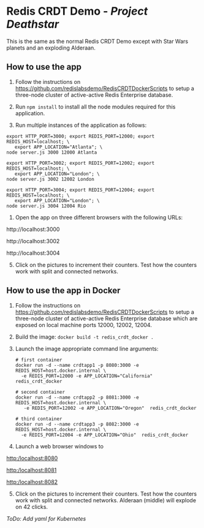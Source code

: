 # Redis CRDT Demo - _Project Deathstar_

This is the same as the normal Redis CRDT Demo except with Star Wars planets and an exploding Alderaan.

## How to use the app

1. Follow the instructions on https://github.com/redislabsdemo/RedisCRDTDockerScripts to setup a three-node cluster of active-active Redis Enterprise database.

2. Run `npm install` to install all the node modules required for this application.

3. Run multiple instances of the application as follows:
```
export HTTP_PORT=3000; export REDIS_PORT=12000; export REDIS_HOST=localhost; \
   export APP_LOCATION="Atlanta"; \ 
node server.js 3000 12000 Atlanta

export HTTP_PORT=3002; export REDIS_PORT=12002; export REDIS_HOST=localhost; \
   export APP_LOCATION="London"; \ 
node server.js 3002 12002 London

export HTTP_PORT=3004; export REDIS_PORT=12004; export REDIS_HOST=localhost; \
   export APP_LOCATION="London"; \ 
node server.js 3004 12004 Rio
```

1. Open the app on three different browsers with the following URLs:

http://localhost:3000

http://localhost:3002

http://localhost:3004

5. Click on the pictures to increment their counters. Test how the counters work with split and connected networks.


## How to use the app in Docker
1. Follow the instructions on https://github.com/redislabsdemo/RedisCRDTDockerScripts to setup a three-node cluster of active-active Redis Enterprise database which are exposed on local machine ports 12000, 12002, 12004.
   
2. Build the image: `docker build -t redis_crdt_docker .`
   
3. Launch the image appropriate command line arguments: 
    ```
    # first container
    docker run -d --name crdtapp1 -p 8080:3000 -e REDIS_HOST=host.docker.internal \ 
      -e REDIS_PORT=12000 -e APP_LOCATION="California"  redis_crdt_docker

    # second container
    docker run -d --name crdtapp2 -p 8081:3000 -e REDIS_HOST=host.docker.internal \
       -e REDIS_PORT=12002 -e APP_LOCATION="Oregon"  redis_crdt_docker
    
    # third container
    docker run -d --name crdtapp3 -p 8082:3000 -e REDIS_HOST=host.docker.internal \ 
      -e REDIS_PORT=12004 -e APP_LOCATION="Ohio"  redis_crdt_docker
    ```

4. Launch a web browser windows to 

[http:/localhost:8080](http:/localhost:8080)

[http:/localhost:8081](http:/localhost:8081)

[http:/localhost:8082](http:/localhost:8082)

5. Click on the pictures to increment their counters. Test how the counters work with split and connected networks. Alderaan (middle) will explode on 42 clicks.


_ToDo: Add yaml for Kubernetes_